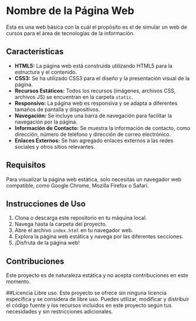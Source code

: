 # Nombre de la Página Web

Esta es una web básica con la cuál el propósito es el de simular un web de cursos para el área de tecnologías de la información.

## Características

- **HTML5:** La página web está construida utilizando HTML5 para la estructura y el contenido.
- **CSS3:** Se ha utilizado CSS3 para el diseño y la presentación visual de la página.
- **Recursos Estáticos:** Todos los recursos (imágenes, archivos CSS, archivos JS) se encuentran en la carpeta `static`.
- **Responsivo:** La página web es responsiva y se adapta a diferentes tamaños de pantalla y dispositivos.
- **Navegación:** Se incluye una barra de navegación para facilitar la navegación por la página.
- **Información de Contacto:** Se muestra la información de contacto, como dirección, número de teléfono y dirección de correo electrónico.
- **Enlaces Externos:** Se han agregado enlaces externos a las redes sociales y otros sitios relevantes.

## Requisitos

Para visualizar la página web estática, solo necesitas un navegador web compatible, como Google Chrome, Mozilla Firefox o Safari.

## Instrucciones de Uso

1. Clona o descarga este repositorio en tu máquina local.
2. Navega hasta la carpeta del proyecto.
3. Abre el archivo `index.html` en tu navegador web.
4. Explora la página web estática y navega por las diferentes secciones.
5. ¡Disfruta de la página web!

## Contribuciones

Este proyecto es de naturaleza estática y no acepta contribuciones en este momento.

##Licencia
Libre uso.
Este proyecto se ofrece sin ninguna licencia específica y se considera de libre uso. Puedes utilizar, modificar y distribuir el código fuente y los recursos incluidos en este proyecto según tus necesidades y sin restricciones adicionales.
